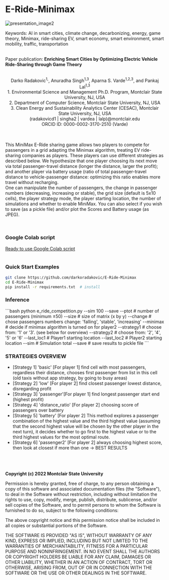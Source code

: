 # E-Ride-Minimax


![presentation_image2](https://user-images.githubusercontent.com/84730858/192179820-1a25de27-6fe5-43b3-bbed-7a6ab225b200.jpg)

Keywords: AI in smart cities, climate change, decarbonizing, energy, game theory, Minimax, ride-sharing EV, smart economy, smart environment, smart mobility, traffic, transportation<br><br>

Paper publication: <b>Enriching Smart Cities by Optimizing Electric Vehicle Ride-Sharing through Game Theory</b><br> <br>

<div align="center">
Darko Radakovic<sup>1,</sup>, Anuradha Singh<sup>1,3</sup>, Aparna S. Varde<sup>1,2,3</sup>, and Pankaj Lal<sup>1,3</sup> <br>
1. Environmental Science and Management Ph.D. Program, Montclair State University, NJ, USA <br>
2. Department of Computer Science, Montclair State University, NJ, USA <br>
3. Clean Energy and Sustainability Analytics Center (CESAC), Montclair State University, NJ, USA  <br>
(radakovicd1  | singha2 | vardea | lalp)@montclair.edu <br>
ORCID ID: 0000-0002-3170-2510 (Varde) <br>
</div>
<br><br>

<p>
This MiniMax E-Ride sharing game allows two players to compete for passengers in a grid adapting the Minimax algorithm, treating EV ride-sharing companies as players. These players can use different strategies as described below. We hypothesize that one player choosing its next move via total passenger-travel distance (longer the distance, larger the profit); and another player via battery usage (ratio of total passenger-travel distance to vehicle-passenger distance: optimizing this ratio enables more travel without recharging.<br>
One can manipulate the number of passengers, the change in passenger numbers (decreasing, increasing or stable), the grid size (default is 5x10 cells), the player strategy mode, the player starting location, the number of simulations and whether to enable MiniMax. You can also select if you wish to save (as a pickle file) and/or plot the Scores and Battery usage (as JPEG).</p><br>

<h3>Google Colab script</h3>
<a href="https://colab.research.google.com/drive/1Pw6-R3JpJd3gdtlzSUDx0R_llnBCdY5W?usp=sharing">Ready to use Google Colab script</a><br><br>


<h3>Quick Start Examples</h3>

```bash
git clone https://github.com/darkoradakovic/E-Ride-Minimax
cd E-Ride-Minimax
pip install -r requirements.txt  # install
```

<h3>Inference</h3>
```bash
python e_ride_competition.py --sim 100 --save
                          --ptot  # number of passengers  (minimum ±50)
                          --size  # size of matrix  (x by y)
                          --change  # chose passengers numbers change: 'falling', 'stable', 'increasing'
                          --minimax  # decide if minimax algorithm is turned on for player2
                          --strategy1   #  choose from: '1' or '3'. (see below for overview)
                          --strategy2  # choose from: '2', '4', '5' or '6'
                          --last_loc1  # Player1 starting location
                          --last_loc2  # Player2 starting location
                          --sim  # Simulation total
                          --save  # save results to pickle file
```

<h3>STRATEGIES OVERVIEW</h3>
<ul>
<li>[Strategy 1] 'basic' [For player 1] find cell with most passengers, regardless their distance, chooses first passenger from list in this cell (old taxis without app strategy, by going to busy areas)</li>
<li>[Strategy 2] 'low' [For player 2] find closest passenger lowest distance, disregarding profit</li>
<li>[Strategy 3] 'passenger'[For player 1] find longest passenger start end (highest profit)</li>
<li>[Strategy 4] 'distance_ratio' [For player 2] choosing score of passengers over battery</li>
<li>[Strategy 5] 'battery' [For player 2] This method explores a passenger combination of the highest value and the third highest value (assuming that the second highest value will be chosen by the other player in the next turn), it decides whether to go first to the highest value or to the third highest values for the most optimal route.</li>
<li>[Strategy 6] 'passenger2' [For player 2] always choosing highest score, then look at closest if more than one  -> BEST RESULTS</li>
</ul>



<br><br><br>
<b>Copyright (c) 2022 Montclair State University</b>

Permission is hereby granted, free of charge, to any person obtaining a copy of this software and associated documentation files (the "Software"), to deal in the Software without restriction, including without limitation the rights to use, copy, modify, merge, publish, distribute, sublicense, and/or sell copies of the Software, and to permit persons to whom the Software is furnished to do so, subject to the following conditions:

The above copyright notice and this permission notice shall be included in all copies or substantial portions of the Software.


THE SOFTWARE IS PROVIDED "AS IS", WITHOUT WARRANTY OF ANY KIND, EXPRESS OR IMPLIED, INCLUDING BUT NOT LIMITED TO THE WARRANTIES OF MERCHANTABILITY, FITNESS FOR A PARTICULAR PURPOSE AND NONINFRINGEMENT. IN NO EVENT SHALL THE AUTHORS OR COPYRIGHT HOLDERS BE LIABLE FOR ANY CLAIM, DAMAGES OR OTHER LIABILITY, WHETHER IN AN ACTION OF CONTRACT, TORT OR OTHERWISE, ARISING FROM, OUT OF OR IN CONNECTION WITH THE SOFTWARE OR THE USE OR OTHER DEALINGS IN THE SOFTWARE.

